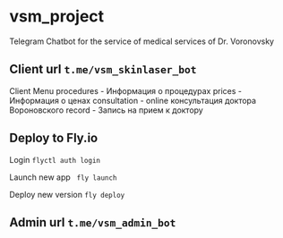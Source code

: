 # vsm_project
Telegram Chatbot for the service of medical services of Dr. Voronovsky

## Client url ```t.me/vsm_skinlaser_bot```
Client Menu
procedures - Информация о процедурах
prices - Информация о ценах
consultation - online консультация доктора Вороновского
record  - Запись на прием к доктору

## Deploy to Fly.io

Login ```flyctl auth login```

Launch new app ``` fly launch```

Deploy new version ```fly deploy```

## Admin url ```t.me/vsm_admin_bot```
